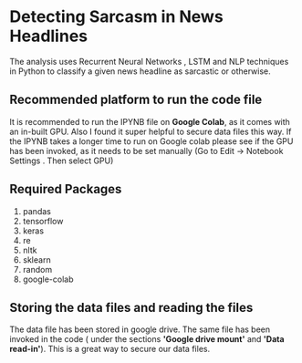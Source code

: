 # Detecting Sarcasm in News Headlines
The analysis uses Recurrent Neural Networks , LSTM and NLP techniques in Python to classify a given news headline as sarcastic or otherwise. 

## **Recommended platform to run the code file**

It is recommended to run the IPYNB file on **Google Colab**, as it comes with an in-built GPU. Also I found it super helpful to secure data files this way. If the IPYNB takes a longer time to run on Google colab please see if the GPU has been invoked, as it needs to be set manually (Go to Edit -> Notebook Settings . Then select GPU) 

## **Required Packages**
1. pandas 
2. tensorflow 
3. keras
4. re
5. nltk
6. sklearn
7. random
8. google-colab

## **Storing the data files and reading the files**

The data file has been stored in google drive. The same file has been invoked in the code ( under the sections **'Google drive mount'** and **'Data read-in'**). This is a great way to secure our data files.

